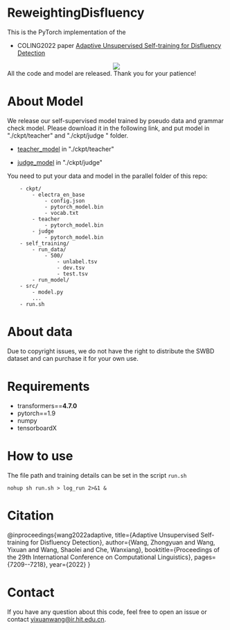 
# ReweightingDisfluency
This is the PyTorch implementation of the
- COLING2022 paper [Adaptive Unsupervised Self-training for Disfluency Detection](https://aclanthology.org/2022.coling-1.632.pdf)
<div align="center">
    <image src='image/structure.jpg'>
</div>
All the code and model are released. Thank you for your patience!

# About Model
We release our self-supervised model trained by pseudo data and grammar check model. 
Please download it in the following link, and put model in "./ckpt/teacher" and "./ckpt/judge " folder.

- [teacher_model](https://drive.google.com/file/d/1UgqDcWo0gB4DpUCew2XJF848KYrLHTHx/view?usp=sharing) in "./ckpt/teacher"

- [judge_model](https://drive.google.com/file/d/1A7tuE0PDKN8_1RSsl74uz5GQPkGFUKvA/view?usp=sharing) in "./ckpt/judge"

You need to put your data and model in the parallel folder of this repo:
```text
    - ckpt/
        - electra_en_base
            - config.json
            - pytorch_model.bin
            - vocab.txt
        - teacher
            - pytorch_model.bin
        - judge
            - pytorch_model.bin
    - self_training/
        - run_data/
            - 500/
                - unlabel.tsv
                - dev.tsv
                - test.tsv
        - run_model/
    - src/
        - model.py
        ...
    - run.sh
```
# About data
Due to copyright issues, we do not have the right to distribute the SWBD dataset and can purchase it for your own use.

# Requirements
- transformers==**4.7.0**
- pytorch==1.9
- numpy
- tensorboardX

# How to use
The file path and training details can be set in the script `run.sh`
```shell
nohup sh run.sh > log_run 2>&1 &
```

# Citation
@inproceedings{wang2022adaptive,
  title={Adaptive Unsupervised Self-training for Disfluency Detection},
  author={Wang, Zhongyuan and Wang, Yixuan and Wang, Shaolei and Che, Wanxiang},
  booktitle={Proceedings of the 29th International Conference on Computational Linguistics},
  pages={7209--7218},
  year={2022}
}

# Contact
If you have any question about this code, feel free to open an issue or contact yixuanwang@ir.hit.edu.cn.
